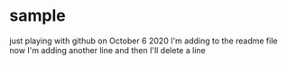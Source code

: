 # sample
just playing with github on October 6 2020
I'm adding to the readme file
now I'm adding another line
and then I'll delete a line
